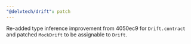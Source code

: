 ```yaml
---
"@delvtech/drift": patch
---
```


Re-added type inference improvement from 4050ec9 for `Drift.contract` and patched `MockDrift` to be assignable to `Drift`.
